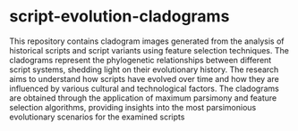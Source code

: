 # script-evolution-cladograms
This repository contains cladogram images generated from the analysis of historical
scripts and script variants using feature selection techniques. The cladograms represent 
the phylogenetic relationships between different script systems, shedding light on their 
evolutionary history. The research aims to understand how scripts have evolved over time
and how they are influenced by various cultural and technological factors. The cladograms 
are obtained through the application of maximum parsimony and feature selection algorithms, 
providing insights into the most parsimonious evolutionary scenarios for the examined scripts
